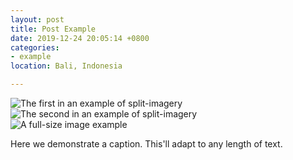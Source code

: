 ```yaml
---
layout: post
title: Post Example
date: 2019-12-24 20:05:14 +0800
categories:
- example
location: Bali, Indonesia

---
```

<div class="post-image post-image--split">
<img src="http://placehold.it/365x270/8e8387/ffffff" alt="The first in an example of split-imagery" />
<img src="http://placehold.it/365x270/8e8387/ffffff" alt="The second in an example of split-imagery" />
</div>

<div class="post-image">
<img src="http://placehold.it/750x563/8e8387/ffffff" alt="A full-size image example" />
<p class="post-image-caption">Here we demonstrate a caption. This'll adapt to any length of text.</p>
</div>